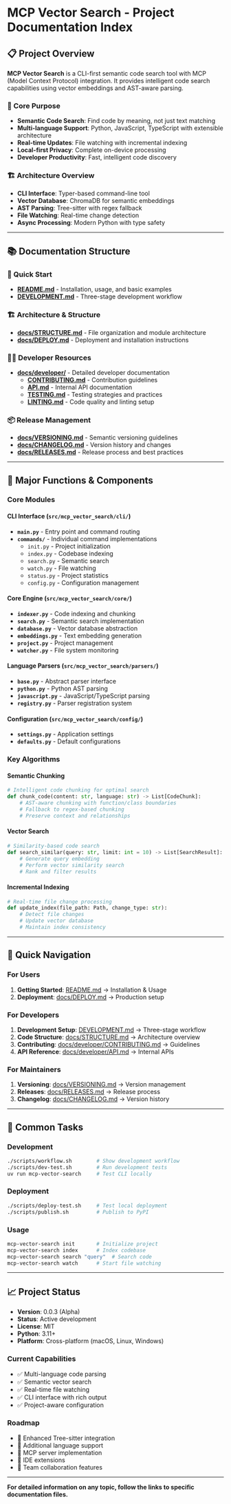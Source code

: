 # MCP Vector Search - Project Documentation Index

## 📋 Project Overview

**MCP Vector Search** is a CLI-first semantic code search tool with MCP (Model Context Protocol) integration. It provides intelligent code search capabilities using vector embeddings and AST-aware parsing.

### 🎯 Core Purpose
- **Semantic Code Search**: Find code by meaning, not just text matching
- **Multi-language Support**: Python, JavaScript, TypeScript with extensible architecture
- **Real-time Updates**: File watching with incremental indexing
- **Local-first Privacy**: Complete on-device processing
- **Developer Productivity**: Fast, intelligent code discovery

### 🏗️ Architecture Overview
- **CLI Interface**: Typer-based command-line tool
- **Vector Database**: ChromaDB for semantic embeddings
- **AST Parsing**: Tree-sitter with regex fallback
- **File Watching**: Real-time change detection
- **Async Processing**: Modern Python with type safety

---

## 📚 Documentation Structure

### 🚀 Quick Start
- **[README.md](README.md)** - Installation, usage, and basic examples
- **[DEVELOPMENT.md](DEVELOPMENT.md)** - Three-stage development workflow

### 🏗️ Architecture & Structure
- **[docs/STRUCTURE.md](docs/STRUCTURE.md)** - File organization and module architecture
- **[docs/DEPLOY.md](docs/DEPLOY.md)** - Deployment and installation instructions

### 👨‍💻 Developer Resources
- **[docs/developer/](docs/developer/)** - Detailed developer documentation
  - **[CONTRIBUTING.md](docs/developer/CONTRIBUTING.md)** - Contribution guidelines
  - **[API.md](docs/developer/API.md)** - Internal API documentation
  - **[TESTING.md](docs/developer/TESTING.md)** - Testing strategies and practices
  - **[LINTING.md](docs/developer/LINTING.md)** - Code quality and linting setup

### 📦 Release Management
- **[docs/VERSIONING.md](docs/VERSIONING.md)** - Semantic versioning guidelines
- **[docs/CHANGELOG.md](docs/CHANGELOG.md)** - Version history and changes
- **[docs/RELEASES.md](docs/RELEASES.md)** - Release process and best practices

---

## 🔧 Major Functions & Components

### Core Modules

#### **CLI Interface** (`src/mcp_vector_search/cli/`)
- **`main.py`** - Entry point and command routing
- **`commands/`** - Individual command implementations
  - `init.py` - Project initialization
  - `index.py` - Codebase indexing
  - `search.py` - Semantic search
  - `watch.py` - File watching
  - `status.py` - Project statistics
  - `config.py` - Configuration management

#### **Core Engine** (`src/mcp_vector_search/core/`)
- **`indexer.py`** - Code indexing and chunking
- **`search.py`** - Semantic search implementation
- **`database.py`** - Vector database abstraction
- **`embeddings.py`** - Text embedding generation
- **`project.py`** - Project management
- **`watcher.py`** - File system monitoring

#### **Language Parsers** (`src/mcp_vector_search/parsers/`)
- **`base.py`** - Abstract parser interface
- **`python.py`** - Python AST parsing
- **`javascript.py`** - JavaScript/TypeScript parsing
- **`registry.py`** - Parser registration system

#### **Configuration** (`src/mcp_vector_search/config/`)
- **`settings.py`** - Application settings
- **`defaults.py`** - Default configurations

### Key Algorithms

#### **Semantic Chunking**
```python
# Intelligent code chunking for optimal search
def chunk_code(content: str, language: str) -> List[CodeChunk]:
    # AST-aware chunking with function/class boundaries
    # Fallback to regex-based chunking
    # Preserve context and relationships
```

#### **Vector Search**
```python
# Similarity-based code search
def search_similar(query: str, limit: int = 10) -> List[SearchResult]:
    # Generate query embedding
    # Perform vector similarity search
    # Rank and filter results
```

#### **Incremental Indexing**
```python
# Real-time file change processing
def update_index(file_path: Path, change_type: str):
    # Detect file changes
    # Update vector database
    # Maintain index consistency
```

---

## 🎯 Quick Navigation

### For Users
1. **Getting Started**: [README.md](README.md) → Installation & Usage
2. **Deployment**: [docs/DEPLOY.md](docs/DEPLOY.md) → Production setup

### For Developers
1. **Development Setup**: [DEVELOPMENT.md](DEVELOPMENT.md) → Three-stage workflow
2. **Code Structure**: [docs/STRUCTURE.md](docs/STRUCTURE.md) → Architecture overview
3. **Contributing**: [docs/developer/CONTRIBUTING.md](docs/developer/CONTRIBUTING.md) → Guidelines
4. **API Reference**: [docs/developer/API.md](docs/developer/API.md) → Internal APIs

### For Maintainers
1. **Versioning**: [docs/VERSIONING.md](docs/VERSIONING.md) → Version management
2. **Releases**: [docs/RELEASES.md](docs/RELEASES.md) → Release process
3. **Changelog**: [docs/CHANGELOG.md](docs/CHANGELOG.md) → Version history

---

## 🚀 Common Tasks

### Development
```bash
./scripts/workflow.sh        # Show development workflow
./scripts/dev-test.sh        # Run development tests
uv run mcp-vector-search     # Test CLI locally
```

### Deployment
```bash
./scripts/deploy-test.sh     # Test local deployment
./scripts/publish.sh         # Publish to PyPI
```

### Usage
```bash
mcp-vector-search init       # Initialize project
mcp-vector-search index      # Index codebase
mcp-vector-search search "query"  # Search code
mcp-vector-search watch      # Start file watching
```

---

## 📈 Project Status

- **Version**: 0.0.3 (Alpha)
- **Status**: Active development
- **License**: MIT
- **Python**: 3.11+
- **Platform**: Cross-platform (macOS, Linux, Windows)

### Current Capabilities
- ✅ Multi-language code parsing
- ✅ Semantic vector search
- ✅ Real-time file watching
- ✅ CLI interface with rich output
- ✅ Project-aware configuration

### Roadmap
- 🔄 Enhanced Tree-sitter integration
- 🔄 Additional language support
- 🔮 MCP server implementation
- 🔮 IDE extensions
- 🔮 Team collaboration features

---

**For detailed information on any topic, follow the links to specific documentation files.**
